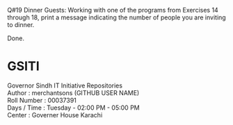 Q#19 Dinner Guests: Working with one of the programs from Exercises 14 through 18, print a message indicating
     the number of people you are inviting to dinner.

Done.


# GSITI
Governor Sindh IT Initiative Repositories <br>
Author       : merchantsons (GITHUB USER NAME) <br>
Roll Number  : 00037391 <br>
Days / Time  : Tuesday - 02:00 PM - 05:00 PM <br>
Center       : Governer House Karachi <br>
